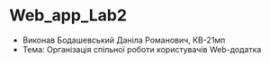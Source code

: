 # Web_app_Lab2

* Виконав Бодашевський Даніла Романович, КВ-21мп
* Тема: Організація спільної роботи користувачів Web-додатка
